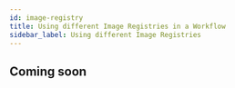 ```yaml
---
id: image-registry
title: Using different Image Registries in a Workflow
sidebar_label: Using different Image Registries
---
```


## Coming soon
